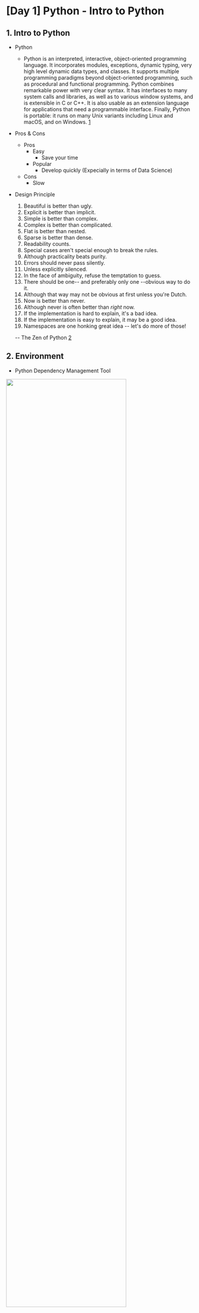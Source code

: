 # [Day 1] Python - Intro to Python

## 1. Intro to Python
* Python
  * Python is an interpreted, interactive, object-oriented programming language. It incorporates modules, exceptions, dynamic typing, very high level dynamic data types, and classes. It supports multiple programming paradigms beyond object-oriented programming, such as procedural and functional programming. Python combines remarkable power with very clear syntax. It has interfaces to many system calls and libraries, as well as to various window systems, and is extensible in C or C++. It is also usable as an extension language for applications that need a programmable interface. Finally, Python is portable: it runs on many Unix variants including Linux and macOS, and on Windows. [1]
* Pros & Cons
  * Pros
    * Easy
      * Save your time
    * Popular
      * Develop quickly (Expecially in terms of Data Science)
  * Cons
    * Slow
* Design Principle
  1. Beautiful is better than ugly.
  2. Explicit is better than implicit.
  3. Simple is better than complex.
  4. Complex is better than complicated.
  5. Flat is better than nested.
  6. Sparse is better than dense.
  7. Readability counts.
  8. Special cases aren't special enough to break the rules.
  9. Although practicality beats purity.
  10. Errors should never pass silently.
  11. Unless explicitly silenced.
  12. In the face of ambiguity, refuse the temptation to guess.
  13. There should be one-- and preferably only one --obvious way to do it.
  14. Although that way may not be obvious at first unless you're Dutch.
  15. Now is better than never.
  16. Although never is often better than *right* now.
  17. If the implementation is hard to explain, it's a bad idea.
  18. If the implementation is easy to explain, it may be a good idea.
  19. Namespaces are one honking great idea -- let's do more of those!

  -- The Zen of Python [2]

## 2. Environment
* Python Dependency Management Tool
<img src="https://assets.website-files.com/604197abb436036ef8167c1a/6215318e1c8af45acf22dcd5_Ayla%26Dan%20Blog2%20Tables.jpg" width=80%>
<img src="https://assets.website-files.com/604197abb436036ef8167c1a/62155527cf77a80142a5ecff_keysized.png" width=80%> [3]
* Popular Python IDE
  * VScode
  * PyCharm
  * Jupyter Notebook/Lab
    * JupyterLab is the next-generation user interface for Project Jupyter offering all the familiar building blocks of the classic Jupyter Notebook (notebook, terminal, text editor, file browser, rich outputs, etc.) in a flexible and powerful user interface. [4]

* Colab
  * Colaboratory, or “Colab” for short, is a product from Google Research. Colab allows anybody to write and execute arbitrary python code through the browser, and is especially well suited to machine learning, data analysis and education. More technically, Colab is a hosted Jupyter notebook service that requires no setup to use, while providing access free of charge to computing resources including GPUs. [5]
  * Shortcuts (Jupyer vs Colab)
<img src="https://www.googleapis.com/download/storage/v1/b/kaggle-forum-message-attachments/o/inbox%2F5703564%2Fc5ccef67da06b3b2aad5795cd722849a%2F2.png?generation=1602690479582417&alt=media" width=80%> [6]

## 3. Tutorial
* Document
  * Official Document
    * https://docs.python.org/3/
* Cheatsheet
  * Python Crash Course, Second Edition
    * https://ehmatthes.github.io/pcc_2e/cheat_sheets/cheat_sheets/
* Style Guide
  * https://peps.python.org/pep-0008/
* Web Scraping Library
<img src="https://lh5.googleusercontent.com/rlg9qeczFXWK8NvQsFIM8xQn9LC5x1QNflNMNGN_Uga2xAfQZWQYVMcwirIjK8L7JAPEQxhqRRTC1Xvd8-tQBkxgIjckhYSxTZFo2sr8-BDoUPRXGAv6prWLRh7rB-WfHIR1UcfcPrG3zf0GESV7J3UFK-FhsyyIV_HSHTOM50uK3YHLY6FMqPIb" width=80%> [7]

<!-- Reference -->
[1]: https://docs.python.org/3/faq/general.html

[2]: https://peps.python.org/pep-0020/#the-zen-of-python

[3]: https://www.recursion.com/news/recursion-developer-experience-evaluating-python-dependency-managers

[4]: https://github.com/jupyterlab/jupyterlab

[5]: https://research.google.com/colaboratory/faq.html#:~:text=linkdone,learning%2C%20data%20analysis%20and%20education

[6]: https://www.googleapis.com/download/storage/v1/b/kaggle-forum-message-attachments/o/inbox%2F5703564%2Fc5ccef67da06b3b2aad5795cd722849a%2F2.png?generation=1602690479582417&alt=media

[7]: https://lh5.googleusercontent.com/rlg9qeczFXWK8NvQsFIM8xQn9LC5x1QNflNMNGN_Uga2xAfQZWQYVMcwirIjK8L7JAPEQxhqRRTC1Xvd8-tQBkxgIjckhYSxTZFo2sr8-BDoUPRXGAv6prWLRh7rB-WfHIR1UcfcPrG3zf0GESV7J3UFK-FhsyyIV_HSHTOM50uK3YHLY6FMqPIb